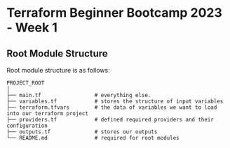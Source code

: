 # Terraform Beginner Bootcamp 2023 - Week 1

## Root Module Structure

Root module structure is as follows:

```
PROJECT_ROOT
│
├── main.tf                 # everything else.
├── variables.tf            # stores the structure of input variables
├── terraform.tfvars        # the data of variables we want to load into our terraform project
├── providers.tf            # defined required providers and their configuration
├── outputs.tf              # stores our outputs
└── README.md               # required for root modules
```